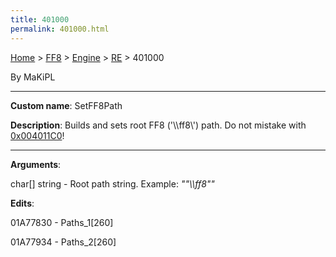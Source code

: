 ```yaml
---
title: 401000
permalink: 401000.html
---
```


[Home](../../../Main%20Page.md) > [FF8](../../../FF8.md) > [Engine](../../Engine.md) > [RE](../RE.md) > 401000

By MaKiPL

------------------------------------------------------------------------

**Custom name**: SetFF8Path

**Description**: Builds and sets root FF8 ('\\\\ff8\\') path. Do not
mistake with [0x004011C0][]!

------------------------------------------------------------------------

**Arguments**:

char\[\] string - Root path string. Example: *""\\\\ff8""*

**Edits**:

01A77830 - Paths\_1\[260\]

01A77934 - Paths\_2\[260\]

  [0x004011C0]: 4011C0.md "wikilink"
